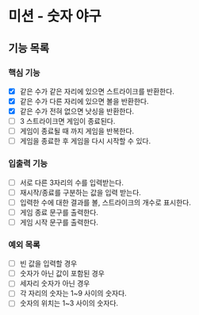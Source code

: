# 미션 - 숫자 야구

## 기능 목록

### 핵심 기능

- [x] 같은 수가 같은 자리에 있으면 스트라이크를 반환한다.
- [x] 같은 수가 다른 자리에 있으면 볼을 반환한다.
- [x] 같은 수가 전혀 없으면 낫싱을 반환한다.
- [ ] 3 스트라이크면 게임이 종료된다.
- [ ] 게임이 종료될 때 까지 게임을 반복한다.
- [ ] 게임을 종료한 후 게임을 다시 시작할 수 있다.

### 입출력 기능

- [ ] 서로 다른 3자리의 수를 입력받는다.
- [ ] 재시작/종료를 구분하는 값을 입력 받는다.
- [ ] 입력한 수에 대한 결과를 볼, 스트라이크의 개수로 표시한다.
- [ ] 게임 종료 문구를 출력한다.
- [ ] 게임 시작 문구를 출력한다.

### 예외 목록

- [ ] 빈 값을 입력할 경우
- [ ] 숫자가 아닌 값이 포함된 경우
- [ ] 세자리 숫자가 아닌 경우
- [ ] 각 자리의 숫자는 1~9 사이의 숫자다.
- [ ] 숫자의 위치는 1~3 사이의 숫자다.

